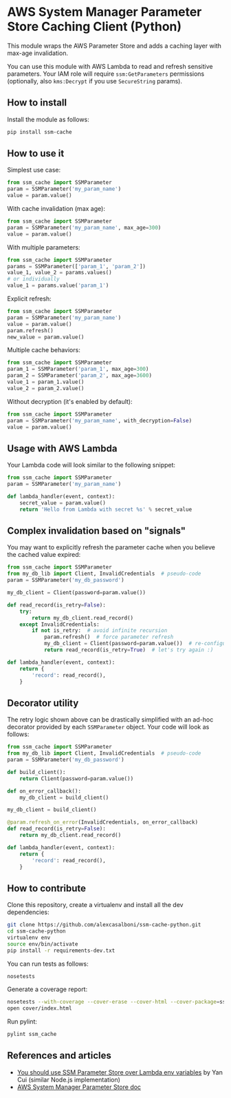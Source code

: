 AWS System Manager Parameter Store Caching Client (Python)
==========================================================


This module wraps the AWS Parameter Store and adds a caching layer with max-age invalidation.

You can use this module with AWS Lambda to read and refresh sensitive parameters. Your IAM role will require `ssm:GetParameters` permissions (optionally, also `kms:Decrypt` if you use `SecureString` params).

## How to install

Install the module as follows:

```bash
pip install ssm-cache
```

## How to use it

Simplest use case:

```python
from ssm_cache import SSMParameter
param = SSMParameter('my_param_name')
value = param.value()
```

With cache invalidation (max age):

```python
from ssm_cache import SSMParameter
param = SSMParameter('my_param_name', max_age=300)
value = param.value()
```

With multiple parameters:

```python
from ssm_cache import SSMParameter
params = SSMParameter(['param_1', 'param_2'])
value_1, value_2 = params.values()
# or individually
value_1 = params.value('param_1')
```

Explicit refresh:

```python
from ssm_cache import SSMParameter
param = SSMParameter('my_param_name')
value = param.value()
param.refresh()
new_value = param.value()
```

Multiple cache behaviors:

```python
from ssm_cache import SSMParameter
param_1 = SSMParameter('param_1', max_age=300)
param_2 = SSMParameter('param_2', max_age=3600)
value_1 = param_1.value()
value_2 = param_2.value()
```

Without decryption (it's enabled by default):

```python
from ssm_cache import SSMParameter
param = SSMParameter('my_param_name', with_decryption=False)
value = param.value()
```

## Usage with AWS Lambda

Your Lambda code will look similar to the following snippet:

```python
from ssm_cache import SSMParameter
param = SSMParameter('my_param_name')

def lambda_handler(event, context):
    secret_value = param.value()
    return 'Hello from Lambda with secret %s' % secret_value

```

## Complex invalidation based on "signals"

You may want to explicitly refresh the parameter cache when you believe the cached value expired:

```python
from ssm_cache import SSMParameter
from my_db_lib import Client, InvalidCredentials  # pseudo-code
param = SSMParameter('my_db_password')

my_db_client = Client(password=param.value())

def read_record(is_retry=False):
    try:
        return my_db_client.read_record()
    except InvalidCredentials:
        if not is_retry:  # avoid infinite recursion
            param.refresh()  # force parameter refresh
            my_db_client = Client(password=param.value())  # re-configure db client
            return read_record(is_retry=True)  # let's try again :)

def lambda_handler(event, context):
    return {
        'record': read_record(),
    }
```

## Decorator utility

The retry logic shown above can be drastically simplified with an ad-hoc decorator provided by each `SSMParameter` object. Your code will look as follows:

```python
from ssm_cache import SSMParameter
from my_db_lib import Client, InvalidCredentials  # pseudo-code
param = SSMParameter('my_db_password')

def build_client():
    return Client(password=param.value())

def on_error_callback():
    my_db_client = build_client()

my_db_client = build_client()

@param.refresh_on_error(InvalidCredentials, on_error_callback)
def read_record(is_retry=False):
    return my_db_client.read_record()

def lambda_handler(event, context):
    return {
        'record': read_record(),
    }
```

## How to contribute

Clone this repository, create a virtualenv and install all the dev dependencies:

```bash
git clone https://github.com/alexcasalboni/ssm-cache-python.git
cd ssm-cache-python
virtualenv env
source env/bin/activate
pip install -r requirements-dev.txt
```

You can run tests as follows:

```bash
nosetests
```

Generate a coverage report:

```bash
nosetests --with-coverage --cover-erase --cover-html --cover-package=ssm_cache
open cover/index.html
```

Run pylint:

```bash
pylint ssm_cache
```

## References and articles

* [You should use SSM Parameter Store over Lambda env variables](https://hackernoon.com/you-should-use-ssm-parameter-store-over-lambda-env-variables-5197fc6ea45b) by Yan Cui (similar Node.js implementation)
* [AWS System Manager Parameter Store doc](https://docs.aws.amazon.com/systems-manager/latest/userguide/systems-manager-paramstore.html)